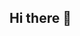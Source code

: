 ## Hi there 👋

<!--
**ChenW-w/chenW-w** is a ✨ _special_ ✨ repository because its `README.md` (this file) appears on your GitHub profile.

Here are some ideas to get you started:

- 🌱 I’m currently learning learning how to use GitHub.

